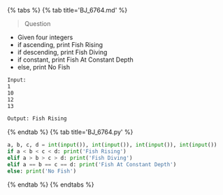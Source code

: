 {% tabs %}
{% tab title='BJ_6764.md' %}

> Question

* Given four integers
* if ascending, print Fish Rising
* if descending, print Fish Diving
* if constant, print Fish At Constant Depth
* else, print No Fish

```txt
Input:
1
10
12
13

Output: Fish Rising
```

{% endtab %}
{% tab title='BJ_6764.py' %}

```py
a, b, c, d = int(input()), int(input()), int(input()), int(input())
if a < b < c < d: print('Fish Rising')
elif a > b > c > d: print('Fish Diving')
elif a == b == c == d: print('Fish At Constant Depth')
else: print('No Fish')
```

{% endtab %}
{% endtabs %}
